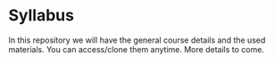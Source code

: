 # Syllabus

In this repository we will have the general course details and the used materials. You can access/clone them anytime. More details to come.
